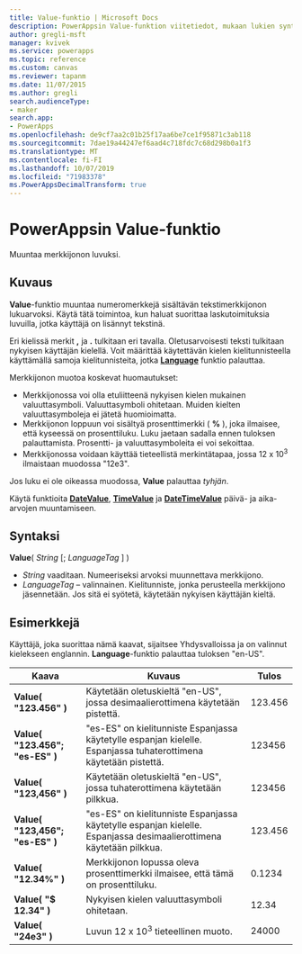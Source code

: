 ```yaml
---
title: Value-funktio | Microsoft Docs
description: PowerAppsin Value-funktion viitetiedot, mukaan lukien syntaksi
author: gregli-msft
manager: kvivek
ms.service: powerapps
ms.topic: reference
ms.custom: canvas
ms.reviewer: tapanm
ms.date: 11/07/2015
ms.author: gregli
search.audienceType:
- maker
search.app:
- PowerApps
ms.openlocfilehash: de9cf7aa2c01b25f17aa6be7ce1f95871c3ab118
ms.sourcegitcommit: 7dae19a44247ef6aad4c718fdc7c68d298b0a1f3
ms.translationtype: MT
ms.contentlocale: fi-FI
ms.lasthandoff: 10/07/2019
ms.locfileid: "71983378"
ms.PowerAppsDecimalTransform: true
---
```

# <a name="value-function-in-powerapps"></a>PowerAppsin Value-funktio
Muuntaa merkkijonon luvuksi.

## <a name="description"></a>Kuvaus
**Value**-funktio muuntaa numeromerkkejä sisältävän tekstimerkkijonon lukuarvoksi. Käytä tätä toimintoa, kun haluat suorittaa laskutoimituksia luvuilla, jotka käyttäjä on lisännyt tekstinä.

Eri kielissä merkit **,** ja **.** tulkitaan eri tavalla.  Oletusarvoisesti teksti tulkitaan nykyisen käyttäjän kielellä.  Voit määrittää käytettävän kielen kielitunnisteella käyttämällä samoja kielitunnisteita, jotka **[Language](function-language.md)** funktio palauttaa.

Merkkijonon muotoa koskevat huomautukset:

* Merkkijonossa voi olla etuliitteenä nykyisen kielen mukainen valuuttasymboli.  Valuuttasymboli ohitetaan.  Muiden kielten valuuttasymboleja ei jätetä huomioimatta.
* Merkkijonon loppuun voi sisältyä prosenttimerkki ( **%** ), joka ilmaisee, että kyseessä on prosenttiluku.  Luku jaetaan sadalla ennen tuloksen palauttamista.  Prosentti- ja valuuttasymboleita ei voi sekoittaa.
* Merkkijonossa voidaan käyttää tieteellistä merkintätapaa, jossa 12 x 10<sup>3</sup> ilmaistaan muodossa "12e3".

Jos luku ei ole oikeassa muodossa, **Value** palauttaa *tyhjän*.

Käytä funktioita [**DateValue**](function-datevalue-timevalue.md), [**TimeValue**](function-datevalue-timevalue.md) ja [**DateTimeValue**](function-datevalue-timevalue.md) päivä- ja aika-arvojen muuntamiseen.

## <a name="syntax"></a>Syntaksi
**Value**( *String* [; *LanguageTag* ] )

* *String* vaaditaan. Numeeriseksi arvoksi muunnettava merkkijono.
* *LanguageTag* – valinnainen.  Kielitunniste, jonka perusteella merkkijono jäsennetään.  Jos sitä ei syötetä, käytetään nykyisen käyttäjän kieltä.

## <a name="examples"></a>Esimerkkejä
Käyttäjä, joka suorittaa nämä kaavat, sijaitsee Yhdysvalloissa ja on valinnut kielekseen englannin.  **Language**-funktio palauttaa tuloksen "en-US".

| Kaava | Kuvaus | Tulos |
| --- | --- | --- |
| **Value( "123.456" )** |Käytetään oletuskieltä "en-US", jossa desimaalierottimena käytetään pistettä. |123.456 |
| **Value( "123.456"; "es-ES" )** |"es-ES" on kielitunniste Espanjassa käytetylle espanjan kielelle.  Espanjassa tuhaterottimena käytetään pistettä. |123456 |
| **Value( "123,456" )** |Käytetään oletuskieltä "en-US", jossa tuhaterottimena käytetään pilkkua. |123456 |
| **Value( "123,456"; "es-ES" )** |"es-ES" on kielitunniste Espanjassa käytetylle espanjan kielelle.  Espanjassa desimaalierottimena käytetään pilkkua. |123.456 |
| **Value( "12.34%" )** |Merkkijonon lopussa oleva prosenttimerkki ilmaisee, että tämä on prosenttiluku. |0.1234 |
| **Value( "$ 12.34" )** |Nykyisen kielen valuuttasymboli ohitetaan. |12.34 |
| **Value( "24e3" )** |Luvun 12 x 10<sup>3</sup> tieteellinen muoto. |24000 |

